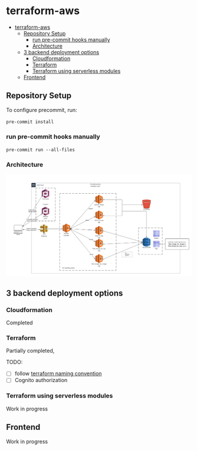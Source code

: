 

# terraform-aws

- [terraform-aws](#terraform-aws)
  - [Repository Setup](#repository-setup)
    - [run pre-commit hooks manually](#run-pre-commit-hooks-manually)
    - [Architecture](#architecture)
  - [3 backend deployment options](#3-backend-deployment-options)
    - [Cloudformation](#cloudformation)
    - [Terraform](#terraform)
    - [Terraform using serverless modules](#terraform-using-serverless-modules)
  - [Frontend](#frontend)

## Repository Setup

To configure precommit, run:

`pre-commit install`
### run pre-commit hooks manually
`pre-commit run --all-files`


### Architecture

![](./architecture.png)


## 3 backend deployment options

### Cloudformation

Completed

### Terraform

Partially completed,

TODO:
- [ ] follow [terraform naming convention](https://www.terraform-best-practices.com/naming)
- [ ] Cognito authorization
### Terraform using serverless modules

Work in progress

## Frontend

Work in progress
